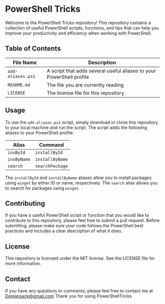 # PowerShell Tricks

Welcome to the PowerShell Tricks repository! This repository contains a collection of useful PowerShell scripts, functions, and tips that can help you improve your productivity and efficiency when working with PowerShell.

## Table of Contents

| File Name | Description |
| --- | --- |
| `add-aliases.ps1` | A script that adds several useful aliases to your PowerShell profile |
| `README.md` | The file you are currently reading |
| `LICENSE` | The license file for this repository |

## Usage

To use the `add-aliases.ps1` script, simply download or clone this repository to your local machine and run the script. The script adds the following aliases to your PowerShell profile:

| Alias | Command |
| --- | --- |
| `insById` | `installById` |
| `insByName` | `installByName` |
| `search` | `searchPackage` |

The `installById` and `installByName` aliases allow you to install packages using `winget` by either ID or name, respectively. The `search` alias allows you to search for packages using `winget`.

## Contributing

If you have a useful PowerShell script or function that you would like to contribute to this repository, please feel free to submit a pull request. Before submitting, please make sure your code follows the PowerShell best practices and includes a clear description of what it does.

## License

This repository is licensed under the MIT license. See the LICENSE file for more information.

## Contact

If you have any questions or comments, please feel free to contact me at Derejeisack@gmail.com Thank you for using PowerShellTricks
